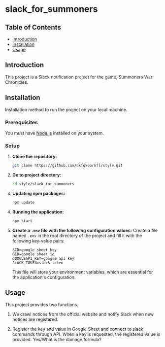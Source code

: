# slack_for_summoners

## Table of Contents
- [Introduction](#introduction)
- [Installation](#installation)
- [Usage](#usage)

## Introduction
This project is a Slack notification project for the game, Summoners War: Chronicles.

## Installation
Installation method to run the project on your local machine.

### Prerequisites
You must have [Node.js](https://nodejs.org/) installed on your system.

### Setup
1. **Clone the repository:**
    ```bash
    git clone https://github.com/dkfqkeorkfl/style.git
    ```
2. **Go to project directory:**
    ```bash
    cd style/slack_for_summoners
    ```
3. **Updating npm packages:**
    ```bash
    npm update
    ```
4. **Running the application:**
    ```bash
    npm start
    ```

5. **Create a `.env` file with the following configuration values:**
    Create a file named `.env` in the root directory of the project and fill it with the following key-value pairs:
    ```plaintext
    SID=google sheet key
    GID=google sheet id
    GOOGLEAPI_KEY=google api key
    SLACK_TOKEN=slack token
    ```
    This file will store your environment variables, which are essential for the application's configuration.

## Usage
This project provides two functions.

1) We crawl notices from the official website and notify Slack when new notices are registered.

2) Register the key and value in Google Sheet and connect to slack commands through API.
   When a key is requested, the registered value is provided. Yes/What is the damage formula?

